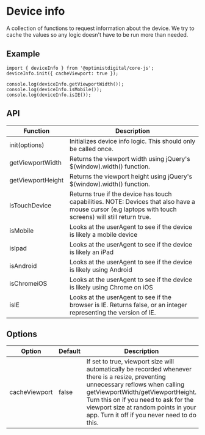# Device info

A collection of functions to request information about the device.
We try to cache the values so any logic doesn't have to be run more than needed.

## Example
```
import { deviceInfo } from '@optimistdigital/core-js';
deviceInfo.init({ cacheViewport: true });

console.log(deviceInfo.getViewportWidth());
console.log(deviceInfo.isMobile());
console.log(deviceInfo.isIE());
```

## API

|Function|Description|
|---|---|
|init(options)|Initializes device info logic. This should only be called once.|
|getViewportWidth|Returns the viewport width using jQuery's $(window).width() function.|
|getViewportHeight|Returns the viewport height using jQuery's $(window).width() function.|
|isTouchDevice|Returns true if the device has touch capabilities. NOTE: Devices that also have a mouse cursor (e.g laptops with touch screens) will still return true.|
|isMobile|Looks at the userAgent to see if the device is likely a mobile device|
|isIpad|Looks at the userAgent to see if the device is likely an iPad|
|isAndroid|Looks at the userAgent to see if the device is likely using Android|
|isChromeiOS|Looks at the userAgent to see if the device is likely using Chrome on iOS|
|isIE|Looks at the userAgent to see if the browser is IE. Returns false, or an integer representing the version of IE.|

## Options

|Option|Default|Description|
|---|---|---|
|cacheViewport|false|If set to true, viewport size will automatically be recorded whenever there is a resize, preventing unnecessary reflows when calling getViewportWidth/getViewportHeight. Turn this on if you need to ask for the viewport size at random points in your app. Turn it off if you never need to do this.|
